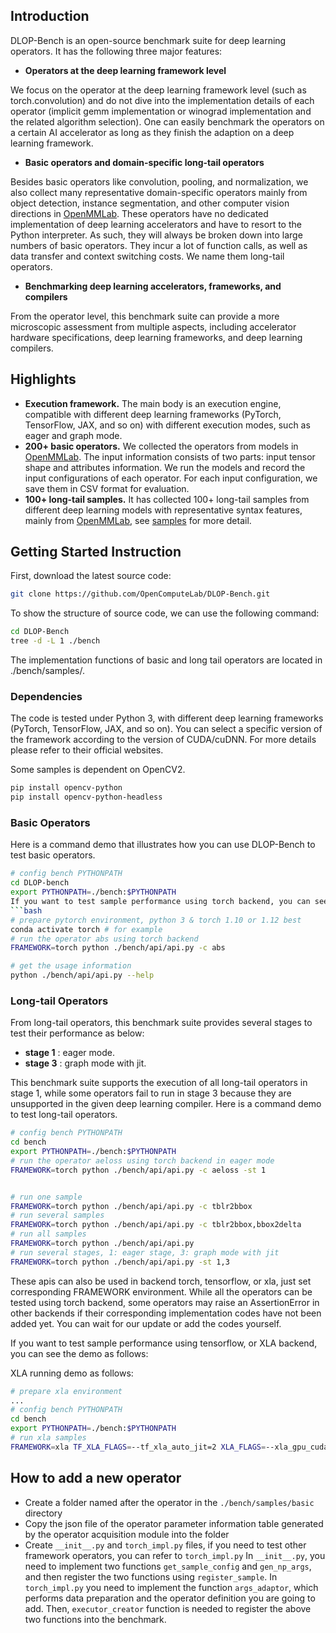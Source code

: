 ## Introduction

DLOP-Bench is an open-source benchmark suite for deep learning operators. It has the following three major features:

- **Operators at the deep learning framework level**


We focus on the operator at the deep learning framework level (such as torch.convolution) and do not dive into the implementation details of each operator (implicit gemm implementation or winograd implementation and the related algorithm selection). One can easily benchmark the operators on a certain AI accelerator as long as they finish the adaption on a deep learning framework.

- **Basic operators and domain-specific long-tail operators**


Besides basic operators like convolution, pooling, and normalization, we also collect many representative domain-specific operators mainly from object detection, instance segmentation, and other computer vision directions in [OpenMMLab](https://github.com/open-mmlab). These operators have no dedicated implementation of deep learning accelerators and have to resort to the Python interpreter. As such, they will always be broken down into large numbers of basic operators. They incur a lot of function calls, as well as data transfer and context switching costs. We name them long-tail operators.

- **Benchmarking deep learning accelerators, frameworks, and compilers**


From the operator level, this benchmark suite can provide a more microscopic assessment from multiple aspects, including accelerator hardware specifications, deep learning frameworks, and deep learning compilers.

## Highlights

- **Execution framework.** The main body is an execution engine, compatible with different deep learning frameworks (PyTorch, TensorFlow, JAX, and so on) with different execution modes, such as eager and graph mode.
- **200+ basic operators.** We collected the operators from models in [OpenMMLab](https://github.com/open-mmlab). The input information consists of two parts: input tensor shape and attributes information. We run the models and record the input configurations of each operator. For each input configuration, we save them in CSV format for evaluation.
- **100+ long-tail samples.** It has collected 100+ long-tail samples from different deep learning models with representative syntax features, mainly from [OpenMMLab](https://github.com/open-mmlab), see [samples](bench/samples/README.md) for more detail.

## Getting Started Instruction


First, download the latest source code:
```bash
git clone https://github.com/OpenComputeLab/DLOP-Bench.git
```

To show the structure of source code, we can use the following command:
```bash
cd DLOP-Bench
tree -d -L 1 ./bench
```
The implementation functions of basic and long tail operators are located in ./bench/samples/.

### Dependencies

The code is tested under Python 3, with different deep learning frameworks (PyTorch, TensorFlow, JAX, and so on).
You can select a specific version of the framework according to the version of CUDA/cuDNN.
For more details please refer to their official websites.

Some samples is dependent on OpenCV2.

```bash
pip install opencv-python
pip install opencv-python-headless
```

### Basic Operators

Here is a command demo that illustrates how you can use DLOP-Bench to test basic operators.

```bash
# config bench PYTHONPATH
cd DLOP-bench
export PYTHONPATH=./bench:$PYTHONPATH
If you want to test sample performance using torch backend, you can see the demo as follows:
```bash
# prepare pytorch environment, python 3 & torch 1.10 or 1.12 best
conda activate torch # for example
# run the operator abs using torch backend
FRAMEWORK=torch python ./bench/api/api.py -c abs

# get the usage information
python ./bench/api/api.py --help
```

### Long-tail Operators

From long-tail operators, this benchmark suite provides several stages to test their performance as below: 
- **stage 1** : eager mode.
- **stage 3** : graph mode with jit.

This benchmark suite supports the execution of all long-tail operators in stage 1, while some operators fail to run in stage 3 because they are unsupported in the given deep learning compiler.
Here is a command demo to test long-tail operators.

```bash
# config bench PYTHONPATH
cd bench
export PYTHONPATH=./bench:$PYTHONPATH
# run the operator aeloss using torch backend in eager mode
FRAMEWORK=torch python ./bench/api/api.py -c aeloss -st 1


# run one sample
FRAMEWORK=torch python ./bench/api/api.py -c tblr2bbox
# run several samples
FRAMEWORK=torch python ./bench/api/api.py -c tblr2bbox,bbox2delta
# run all samples
FRAMEWORK=torch python ./bench/api/api.py
# run several stages, 1: eager stage, 3: graph mode with jit 
FRAMEWORK=torch python ./bench/api/api.py -st 1,3


```
These apis can also be used in backend torch, tensorflow, or xla, just set corresponding FRAMEWORK environment.
While all the operators can be tested using torch backend, some operators may raise an AssertionError in other backends if their corresponding implementation codes have not been added yet.
You can wait for our update or add the codes yourself.

If you want to test sample performance using tensorflow, or XLA backend, you can see the demo as follows:


XLA running demo as follows:

```bash
# prepare xla environment
...
# config bench PYTHONPATH
cd bench
export PYTHONPATH=./bench:$PYTHONPATH
# run xla samples
FRAMEWORK=xla TF_XLA_FLAGS=--tf_xla_auto_jit=2 XLA_FLAGS=--xla_gpu_cuda_data_dir=.../cuda-10.1 python ./bench/api/api.py -st 1
```

## How to add a new operator

- Create a folder named after the operator in the ``./bench/samples/basic`` directory
- Copy the json file of the operator parameter information table generated by the operator acquisition module into the folder
- Create ``__init__.py`` and ``torch_impl.py`` files, if you need to test other framework operators, you can refer to ``torch_impl.py``
In ``__init__.py``, you need to implement two functions ``get_sample_config`` and ``gen_np_args``, and then register the two functions using ``register_sample``.
In ``torch_impl.py`` you need to implement the function ``args_adaptor``, which performs data preparation and the operator definition you are going to add. Then, ``executor_creator`` function is needed to register the above two functions into the benchmark.
